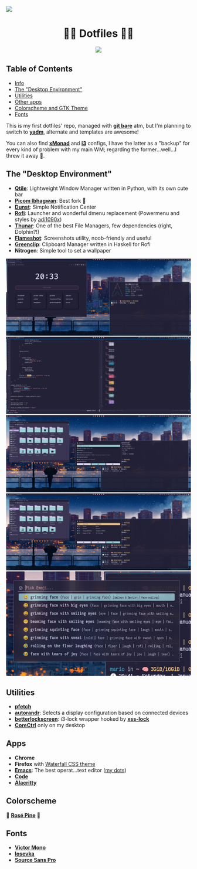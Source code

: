 <img src='/res/2022-01-01_20-39.png'>

<h1 align="center">🐧🏹 Dotfiles 🏹🐧</h1>

<p align="center">
<a href="https://github.com/archer-65/dotfiles/blob/master/LICENSE"><img src="https://img.shields.io/badge/license-MIT-orange.svg?color=90c861&style=for-the-badge&logo=mitsubishi"></a>
</p>

## Table of Contents

- [Info](#info)
- [The "Desktop Environment"](#de)
- [Utilities](#utils)
- [Other apps](#apps)
- [Colorscheme and GTK Theme](#color)
- [Fonts](#fonts)

<a id="info"></a>
This is my first dotfiles' repo, managed with **[git bare](https://www.atlassian.com/git/tutorials/dotfiles)** atm, but I'm planning to switch to **[yadm](https://yadm.io/)**, alternate and templates are awesome!

You can also find **[xMonad](https://xmonad.org/)** and **[i3](https://i3wm.org/)** configs, I have the latter as a "backup" for every kind of problem with my main WM; regarding the former...well...I threw it away 🤪.

<a id="de"></a>
## The "Desktop Environment"
- **[Qtile](http://www.qtile.org/)**: Lightweight Window Manager written in Python, with its own cute bar
- **[Picom Ibhagwan](https://github.com/ibhagwan/picom)**: Best fork 🥰
- **[Dunst](https://dunst-project.org/)**: Simple Notification Center 
- **[Rofi](https://github.com/davatorium/rofi)**: Launcher and wonderful dmenu replacement (Powermenu and styles by [adi1090x](https://github.com/adi1090x/rofi))
- **[Thunar](https://github.com/xfce-mirror/thunar)**: One of the best File Managers, few dependencies (right, Dolphin?!)
- **[Flameshot](https://flameshot.org/)**: Screenshots utility, noob-friendly and useful
- **[Greenclip](https://github.com/erebe/greenclip)**: Clipboard Manager written in Haskell for Rofi
- **Nitrogen**: Simple tool to set a wallpaper

<img src='/res/2022-01-01_20-33.png'>
<img src='/res/2022-01-01_20-38.png'>
<img src='/res/2022-01-01_20-40.png'>
<img src='/res/2022-01-01_20-41.png'>
<img src='/res/2022-01-01_20-41_1.png'>

<a id="utils"></a>
## Utilities
- **[pfetch](https://github.com/dylanaraps/pfetch)**
- **[autorandr](https://github.com/phillipberndt/autorandr)**: Selects a display configuration based on connected devices
- **[betterlockscreen](https://github.com/betterlockscreen/betterlockscreen)**: i3-lock wrapper hooked by **[xss-lock](https://man.archlinux.org/man/xss-lock.1)**
- **[CoreCtrl](https://gitlab.com/corectrl/corectrl/-/wikis/home)** only on my desktop

<a id="apps"></a>
## Apps
- **Chrome** 
- **Firefox** with [Waterfall CSS theme](https://github.com/crambaud/waterfall)
- **[Emacs](https://www.gnu.org/software/emacs/)**: The best operat...text editor ([my dots](https://github.com/archer-65/emacs-config))
- **[Code](https://code.visualstudio.com/)**
- **[Alacritty](https://alacritty.org/)**

<a id="color"></a>
## Colorscheme
🌹 **[Rosé Pine](https://rosepinetheme.com/)** 🌹

<a id="fonts"></a>
## Fonts
- **[Victor Mono](https://rubjo.github.io/victor-mono/)** 
- **[Iosevka](https://typeof.net/Iosevka/)**
- **[Source Sans Pro](https://fonts.google.com/specimen/Source+Sans+Pro)**
